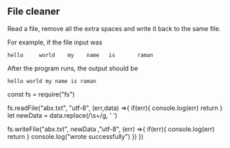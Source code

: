 ## File cleaner
Read a file, remove all the extra spaces and write it back to the same file.

For example, if the file input was
```
hello     world    my    name   is       raman
```

After the program runs, the output should be

```
hello world my name is raman
```



const fs = require("fs")


fs.readFile("abx.txt", "utf-8", (err,data) =>{
    if(err){
        console.log(err)
        return
    }
    let newData = data.replace(/\s+/g, ' ')



fs.writeFile("abx.txt", newData ,"utf-8", (err) =>{
    if(err){
        console.log(err)
        return
    }
    console.log("wrote successfully")
})
})